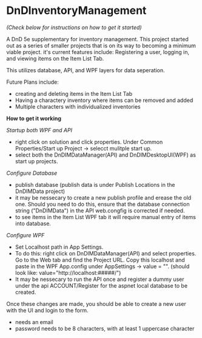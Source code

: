 # DnDInventoryManagement
*(Check below for instructions on how to get it started)*

A DnD 5e supplementary for inventory management. This project started out as a series of smaller projects that is on its way to becoming a minimum viable project. it's current features include: Registering a user, logging in, and viewing items on the Item List Tab. 

This utilizes database, API, and WPF layers for data seperation.  

Future Plans include:
- creating and deleting items in the Item List Tab
- Having a charactery inventory where items can be removed and added
- Multiple characters with individualized inventories

**How to get it working**

*Startup both WPF and API*
- right click on solution and click properties. Under Common Properties/Start up Project -> selecct mulitple start up.
- select both the DnDIMDataManager(API) and DnDIMDesktopUI(WPF) as start up projects.

*Configure Database*
- publish database (publish data is under Publish Locations in the DnDIMData project)
- it may be nessecary to create a new publish profile and erease the old one. Should you need to do this, ensure that the database connection string ("DnDIMData") in the API web.congfig is corrected if needed. 
- to see items in the Item List WPF tab it will require manual entry of items into database.

*Configure WPF*
- Set Localhost path in App Settings.
- To do this: right click on DnDIMDataManager(API) and select properties. Go to the Web tab and find the Project URL. Copy this localhost and paste in the WPF App.config under AppSettings -> value = "". (should look like: value="http://localhost:#####/")
- It may be nessecary to run the API once and register a dummy user under the api ACCOUNT/Register for the aspnet local database to be created. 

Once these changes are made, you should be able to create a new user with the UI and login to the form. 
- needs an email 
- password needs to be 8 characters, with at least 1 uppercase character



